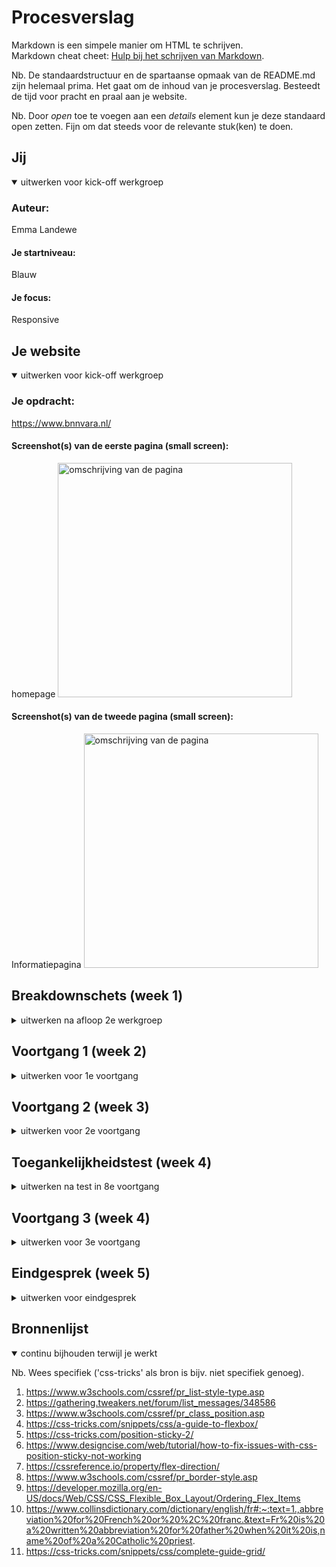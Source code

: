 # Procesverslag
Markdown is een simpele manier om HTML te schrijven.  
Markdown cheat cheet: [Hulp bij het schrijven van Markdown](https://github.com/adam-p/markdown-here/wiki/Markdown-Cheatsheet).

Nb. De standaardstructuur en de spartaanse opmaak van de README.md zijn helemaal prima. Het gaat om de inhoud van je procesverslag. Besteedt de tijd voor pracht en praal aan je website.

Nb. Door *open* toe te voegen aan een *details* element kun je deze standaard open zetten. Fijn om dat steeds voor de relevante stuk(ken) te doen.





## Jij

<details open>
<summary>uitwerken voor kick-off werkgroep</summary>

### Auteur:
Emma Landewe

#### Je startniveau:
Blauw

#### Je focus:
Responsive
 
</details>





## Je website

<details open>
<summary>uitwerken voor kick-off werkgroep</summary>

### Je opdracht:
https://www.bnnvara.nl/

#### Screenshot(s) van de eerste pagina (small screen): 
homepage
<img src="images/homepage.jpg" width="375px" alt="omschrijving van de pagina">

#### Screenshot(s) van de tweede pagina (small screen):
Informatiepagina
<img src="images/informatiepage.jpg" width="375px" alt="omschrijving van de pagina">
 
</details>





## Breakdownschets (week 1)

<details>
<summary>uitwerken na afloop 2e werkgroep</summary>

### de hele pagina: 
<img src="images/dummy-plaatje.jpg" width="375px" alt="breakdown van de hele pagina">

### dynamisch deel (bijv menu): 
<img src="images/dummy-plaatje.jpg" width="375px" alt="breakdown van een dynamisch deel">

### wellicht nog een dynamisch deel (bijv filter): 
<img src="images/dummy-plaatje.jpg" width="375px" alt="breakdown van nog een dynamisch deel">

</details>





## Voortgang 1 (week 2)

<details>
<summary>uitwerken voor 1e voortgang</summary>

### Stand van zaken
Wat ging er goed: correct semantische HTML schrijven. 
wat ging er niet goed: de elementen aanroepen in de CSS.


Screenshots HTML pagina:
<img src="images/pagina1-screenshot.png" width="375px" alt="screenshot HTML">
<img src="images/pagina1-screenshot2.png" width="375px" alt="screenshot HTML">
<img src="images/pagina2-screenshot.png" width="375px" alt="screenshot HTML">


### Verslag van meeting
hier na afloop snel de uitkomsten van de meeting vastleggen

- Zorg dat je CSS er netjes uit ziet zodat je makkelijk dingen terug kan vinden.
- Begin met het maken van flexbox en daarna pas de styling
- Nog veel werk te doen. 

</details>





## Voortgang 2 (week 3)

<details>
<summary>uitwerken voor 2e voortgang</summary>

### Stand van zaken
Ik heb grote stappen gemaakt op het gebied van CSS. alles staat netter geordend en is overzichtelijker. 
Ik ben begonnen met het implementeren van Flexbox en dat is goed gelukt. De site begint steeds meer op de echte site te lijken. 

### vragen voor tijdens de voortgang: 
- omdat ik position absolute heb gedaan wil de header niet meer sticky blijven? 
- moeten de opdrachten ook in de bronnenlijst
- .bodymargin -> mag dit? (Omdat we margin mee wouden geven aan de body, maar er stond nog een element in die geen margin moest hebben. En dat moet je al je verwijzingen aanpassen). 

### voortgang in foto's
<img src="images/voortgang2-css.jpg" width="375px" alt="screenshot CSS"> mediaquery's zijn toegevoegd aan de CSS. Dit maakt de site meer responsive. 

<img src="images/javascript-microinteractie.jpg" width="375px" alt="screenshot CSS"> de microinteractie is aan de site toegevoegd. 


### Verslag van meeting
hier na afloop snel de uitkomsten van de meeting vastleggen

- punt 1
- punt 2
- nog een punt
- ...

</details>





## Toegankelijkheidstest (week 4)

<details>
<summary>uitwerken na test in 8e voortgang</summary>

### Bevindingen
Lijst met je bevindingen die in de test naar voren kwamen:
- Niet alles is klikbaar wat klikbaar moet zijn. 

#### Titel eerste bevinding
Hier korte omschrijving (met indien nodig een afbeelding)

Hier een omschrijving van hoe het opgelost kan worden (met indien nodig een afbeelding)


#### Titel tweede bevinding. 
Hier korte omschrijving (met indien nodig een afbeelding)
Hier een omschrijving van hoe het opgelost kan worden (met indien nodig een afbeelding)


#### Titel volgende bevinding. 
Hier korte omschrijving (met indien nodig een afbeelding)

Hier een omschrijving van hoe het opgelost kan worden (met indien nodig een afbeelding)


#### Titel nog een bevinding. 
Hier korte omschrijving (met indien nodig een afbeelding)

Hier een omschrijving van hoe het opgelost kan worden (met indien nodig een afbeelding)

</details>





## Voortgang 3 (week 4)

<details>
<summary>uitwerken voor 3e voortgang</summary>

### Stand van zaken
hier dit ging goed & dit was lastig (neem ook screenshots op van delen van je website en code)


### Agenda voor meeting
samen met je groepje opstellen

| student 1      | student 2          | student 3    | student 4        |
| ---            | ---                | ---          | ---              |
| dit bespreken  | en dit             | en ik dit    | en dan ik dat    |
| en dat ook nog | dit als er tijd is | nog een punt | dit wil ik zeker |
| ...            | ...                | ...          | ...              |


### Verslag van meeting
hier na afloop snel de uitkomsten van de meeting vastleggen

- punt 1
- punt 2
- nog een punt
- ...

</details>





## Eindgesprek (week 5)

<details>
<summary>uitwerken voor eindgesprek</summary>

### Stand van zaken
hier dit ging goed & dit was lastig (neem ook screenshots op van delen van je website en code)

### Screenshot(s)

hier screenshot(s) van je eindresultaat

</details>





## Bronnenlijst

<details open>
<summary>continu bijhouden terwijl je werkt</summary>

Nb. Wees specifiek ('css-tricks' als bron is bijv. niet specifiek genoeg).

1. https://www.w3schools.com/cssref/pr_list-style-type.asp 
2. https://gathering.tweakers.net/forum/list_messages/348586 
3. https://www.w3schools.com/cssref/pr_class_position.asp
4. https://css-tricks.com/snippets/css/a-guide-to-flexbox/ 
5. https://css-tricks.com/position-sticky-2/ 
6. https://www.designcise.com/web/tutorial/how-to-fix-issues-with-css-position-sticky-not-working 
7. https://cssreference.io/property/flex-direction/ 
8. https://www.w3schools.com/cssref/pr_border-style.asp 
9. https://developer.mozilla.org/en-US/docs/Web/CSS/CSS_Flexible_Box_Layout/Ordering_Flex_Items 
10. https://www.collinsdictionary.com/dictionary/english/fr#:~:text=1.,abbreviation%20for%20French%20or%20%2C%20franc.&text=Fr%20is%20a%20written%20abbreviation%20for%20father%20when%20it%20is,name%20of%20a%20Catholic%20priest. 
11. https://css-tricks.com/snippets/css/complete-guide-grid/ 





</details>